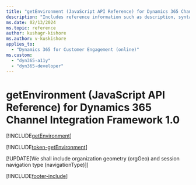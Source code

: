```yaml
---
title: "getEnvironment (JavaScript API Reference) for Dynamics 365 Channel Integration Framework 1.0 | MicrosoftDocs"
description: "Includes reference information such as description, syntax, and parameters for the getEnvironment method in JavaScript API Reference for Channel Integration Framework 1.0. "
ms.date: 02/13/2024
ms.topic: reference
author: kushagr-kishore
ms.author: v-kuskishore
applies_to: 
  - "Dynamics 365 for Customer Engagement (online)"
ms.custom: 
  - "dyn365-a11y"
  - "dyn365-developer"
---
```


# getEnvironment (JavaScript API Reference) for Dynamics 365 Channel Integration Framework 1.0

[!INCLUDE[getEnvironment](Includes/getEnvironment-description.md)]

[!INCLUDE[token-getEnvironment](../../../../shared/token-getEnvironment.md)]

[!UPDATE[We shall include organization geometry (orgGeo) and session navigation type (navigationType)]]

[!INCLUDE[footer-include](../../../../../includes/footer-banner.md)]
